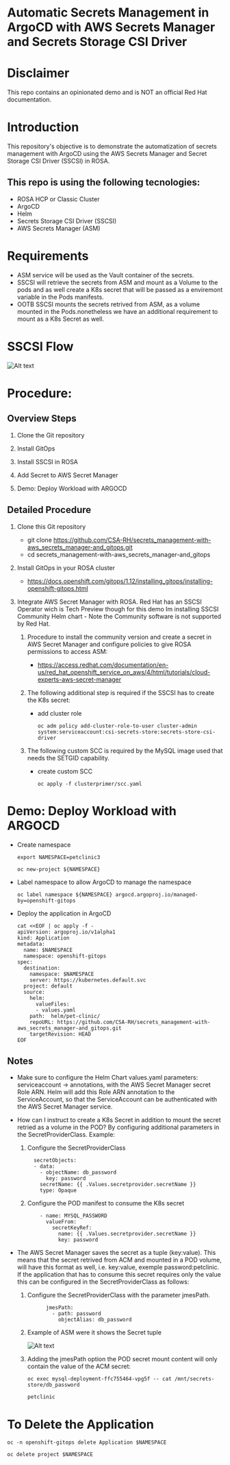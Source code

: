 
# Automatic Secrets Management in ArgoCD with AWS Secrets Manager and Secrets Storage CSI Driver

# Disclaimer
This repo contains an opinionated demo and is NOT an official Red Hat documentation.

# Introduction

This repository's objective is to demonstrate the automatization of secrets management with ArgoCD using the AWS Secrets Manager and Secret Storage CSI Driver (SSCSI) in ROSA.

## This repo is using the following tecnologies:
- ROSA HCP or Classic Cluster
- ArgoCD
- Helm
- Secrets Storage CSI Driver (SSCSI)
- AWS Secrets Manager (ASM)


# Requirements
- ASM service will be used as the Vault container of the secrets.
- SSCSI will retrieve the secrets from ASM and mount as a Volume to the pods and as well create a K8s secret that will be passed as a enviremont variable in the Pods manifests.
- OOTB SSCSI mounts the secrets retrived from ASM, as a volume mounted in the Pods.nonetheless we have an additional requirement to mount as a K8s Secret as well.

# SSCSI Flow
![Alt text](./pics/sscsi_flow1.png?raw=true "SSCSI ") 


# Procedure:

## Overview Steps

1. Clone the Git repository

2. Install GitOps

2. Install SSCSI in ROSA

3. Add Secret to AWS Secret Manager

4. Demo: Deploy Workload with ARGOCD  


## Detailed Procedure

1. Clone this Git repository
    - git clone https://github.com/CSA-RH/secrets_management-with-aws_secrets_manager-and_gitops.git
    - cd secrets_management-with-aws_secrets_manager-and_gitops

2. Install GitOps in your ROSA cluster
    - https://docs.openshift.com/gitops/1.12/installing_gitops/installing-openshift-gitops.html

3. Integrate AWS Secret Manager with ROSA. Red Hat has an SSCSI Operator wich is Tech Preview though for this demo Im installing SSCSI Community Helm chart - Note the Community software is not supported by Red Hat.
    1. Procedure to install the community version and create a  secret in AWS Secret Manager and configure policies to give ROSA permissions to access ASM:
        - https://access.redhat.com/documentation/en-us/red_hat_openshift_service_on_aws/4/html/tutorials/cloud-experts-aws-secret-manager

    2. The following additional step is required if the SSCSI has to create the K8s secret:
        - add cluster role
            ```$bash
            oc adm policy add-cluster-role-to-user cluster-admin system:serviceaccount:csi-secrets-store:secrets-store-csi-driver

    3. The following custom SCC is required by the MySQL image used that needs the SETGID capability. 
        - create custom SCC

            ```$bash
            oc apply -f clusterprimer/scc.yaml
            ```

# Demo: Deploy Workload with ARGOCD

- Create namespace

    ```$bash
    export NAMESPACE=petclinic3
    ```

    ```$bash
    oc new-project ${NAMESPACE}
    ```

-  Label namespace to allow ArgoCD to manage the namespace

    ```$bash
    oc label namespace ${NAMESPACE} argocd.argoproj.io/managed-by=openshift-gitops
    ```

- Deploy the application in ArgoCD

    ```$bash
    cat <<EOF | oc apply -f -
    apiVersion: argoproj.io/v1alpha1
    kind: Application
    metadata:
      name: $NAMESPACE
      namespace: openshift-gitops
    spec:
      destination:
        namespace: $NAMESPACE
        server: https://kubernetes.default.svc
      project: default
      source:
        helm:
          valueFiles:
          - values.yaml
        path:  helm/pet-clinic/
        repoURL: https://github.com/CSA-RH/secrets_management-with-aws_secrets_manager-and_gitops.git
        targetRevision: HEAD
    EOF
    ```

## Notes

- Make sure to configure the Helm Chart values.yaml parameters: serviceaccount -> annotations, with the AWS Secret Manager secret Role ARN. Helm will add this Role ARN annotation to the ServiceAccount, so that the ServiceAccount can be authenticated with the AWS Secret Manager service.  

- How can I instruct to create a K8s Secret in addition to mount the secret retried as a volume in the POD? By configuring additional parameters in the SecretProviderClass. Example:

    1. Configure the SecretProviderClass
        ```$bash
          secretObjects:
          - data:
            - objectName: db_password
              key: password
            secretName: {{ .Values.secretprovider.secretName }}
            type: Opaque
        ```

    2. Configure the POD manifest to consume the K8s secret
        ```$bash
            - name: MYSQL_PASSWORD          
              valueFrom:
                secretKeyRef:
                  name: {{ .Values.secretprovider.secretName }}
                  key: password
        ```

- The AWS Secret Manager saves the secret as a tuple (key:value). This means that the secret retrived from ACM and mounted in a POD volume, will have this format as well, i.e. key:value, exemple password:petclinic. If the application that has to consume this secret requires only the value this can be configured in the SecretProviderClass as follows:

    1. Configure the SecretProviderClass with the parameter jmesPath.

        ```$bash
              jmesPath:
                - path: password
                  objectAlias: db_password
        ```

    2. Example of ASM were it shows the Secret tuple 
  
        ![Alt text](./pics/acm_secret_format.png?raw=true "AWS Secret Manager Secret Format")

    3. Adding the jmesPath option the POD secret mount content will only contain the value of the ACM secret:

        ```$bash
        oc exec mysql-deployment-ffc755464-vpg5f -- cat /mnt/secrets-store/db_password

        petclinic
        ```

# To Delete the Application

```$bash
oc -n openshift-gitops delete Application $NAMESPACE
```

```$bash
oc delete project $NAMESPACE
```

